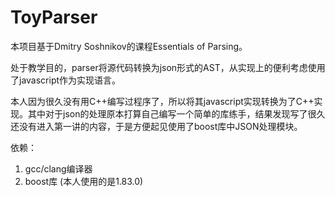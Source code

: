 # ToyParser

本项目基于Dmitry Soshnikov的课程Essentials of Parsing。

处于教学目的，parser将源代码转换为json形式的AST，从实现上的便利考虑使用了javascript作为实现语言。

本人因为很久没有用C++编写过程序了，所以将其javascript实现转换为了C++实现。其中对于json的处理原本打算自己编写一个简单的库练手，结果发现写了很久还没有进入第一讲的内容，于是方便起见使用了boost库中JSON处理模块。

依赖：
1. gcc/clang编译器
2. boost库 (本人使用的是1.83.0)